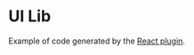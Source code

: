 # UI Lib

Example of code generated by the
[React plugin](https://code-shaper.dev/docs/reference/react-plugin).
